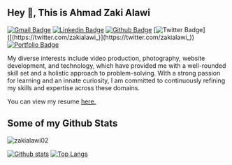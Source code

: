 ## Hey 👋, This is Ahmad Zaki Alawi
[![Gmail Badge](https://img.shields.io/badge/-hallo@zakialawi.my.id-c14438?style=flat&logo=Gmail&logoColor=white&link=mailto:hallo@zakialawi.my.id)](mailto:hallo@zakialawi.my.id) 
[![Linkedin Badge](https://img.shields.io/badge/-ahmadzakialawi-0072b1?style=flat&logo=Linkedin&logoColor=white&link=https://www.linkedin.com/in/ahmadzakialawi/)](https://www.linkedin.com/in/ahmadzakialawi/) [![Github Badge](https://img.shields.io/badge/-zakialawi02-grey?style=flat&logo=github&logoColor=white&link=https://github.com/zakialawi02/)](https://www.github.com/zakialawi02/) [![Twitter Badge](https://img.shields.io/badge/-#-00acee?style=flat&logo=twitter&logoColor=white&link=[https://twitter.com/zakialawi_/](https://twitter.com/zakialawi_))]([(https://twitter.com/zakialawi_)](https://twitter.com/zakialawi_)) [![Portfolio Badge](https://img.shields.io/badge/portfolio-web-blue?style=flat&link=http://zakialawi.my.id/)](http://zakialawi.my.id/) <p align='left'>My diverse interests include video production, photography, website development, and technology, which have provided me with a well-rounded skill set and a holistic approach to problem-solving. With a strong passion for learning and an innate curiosity, I am committed to continuously refining my skills and expertise across these domains.</p><p align='left'> You can view my resume <a href='https://zakialawi.my.id/detail-resume-temp ' target=_blank><u>here</u>.</a></p>
## Some of my Github Stats
<p align=left> <img src=https://komarev.com/ghpvc/?username=zakialawi02 alt=zakialawi02 /> </p>

[![Github stats](https://github-readme-stats.vercel.app/api?username=zakialawi02&show_icons=true&include_all_commits=true)](https://github.com/zakialawi02/github-readme-stats)
[![Top Langs](https://github-readme-stats.vercel.app/api/top-langs/?username=zakialawi02&layout=compact)](https://github.com/zakialawi02/github-readme-stats)
